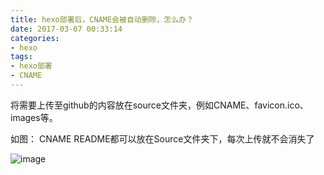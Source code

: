 ```yaml
---
title: hexo部署后，CNAME会被自动删除，怎么办？
date: 2017-03-07 00:33:14
categories:
- hexo
tags: 
- hexo部署
- CNAME
---
```


将需要上传至github的内容放在source文件夹，例如CNAME、favicon.ico、images等。

如图：
CNAME README都可以放在Source文件夹下，每次上传就不会消失了

![image](https://pic4.zhimg.com/93a311be4f651f8cd639233e544b826b_b.jpg)

